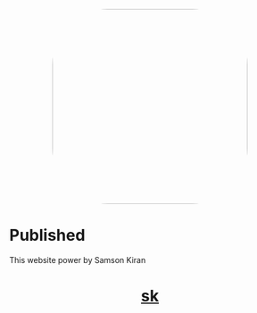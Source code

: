 
<p align="center"><img height="350px" width="350px" style="border-radius:100px;" src="https://samsonkiran02.github.io/Link/Images/PNG/Samson-Kiran.png" alt=""></p>



# Published
This website power by Samson Kiran<br>


<a href="https://samsonkiran02.github.io/Happy/Index.html"><h1 align="center" style="color:red;">sk</h1></a>
